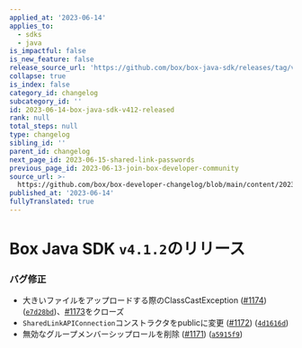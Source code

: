 ```yaml
---
applied_at: '2023-06-14'
applies_to:
  - sdks
  - java
is_impactful: false
is_new_feature: false
release_source_url: 'https://github.com/box/box-java-sdk/releases/tag/v4.1.2'
collapse: true
is_index: false
category_id: changelog
subcategory_id: ''
id: 2023-06-14-box-java-sdk-v412-released
rank: null
total_steps: null
type: changelog
sibling_id: ''
parent_id: changelog
next_page_id: 2023-06-15-shared-link-passwords
previous_page_id: 2023-06-13-join-box-developer-community
source_url: >-
  https://github.com/box/box-developer-changelog/blob/main/content/2023/06-14-box-java-sdk-v412-released.md
published_at: '2023-06-14'
fullyTranslated: true
---
```

# Box Java SDK `v4.1.2`のリリース

### バグ修正

* 大きいファイルをアップロードする際のClassCastException ([#1174][1]) ([`e7d28bd`][2])、[#1173][3]をクローズ
* `SharedLinkAPIConnection`コンストラクタをpublicに変更 ([#1172][4]) ([`4d1616d`][5])
* 無効なグループメンバーシップロールを削除 ([#1171][6]) ([`a5915f9`][7])

[1]: https://github.com/box/box-java-sdk/issues/1174

[2]: https://github.com/box/box-java-sdk/commit/e7d28bddb706c8b4fd1328f0eebc50db19a8c656

[3]: https://github.com/box/box-java-sdk/issues/1173

[4]: https://github.com/box/box-java-sdk/issues/1172

[5]: https://github.com/box/box-java-sdk/commit/4d1616ddd2c39d1cb0d03af998d2c47efe607853

[6]: https://github.com/box/box-java-sdk/issues/1171

[7]: https://github.com/box/box-java-sdk/commit/a5915f94114a8269287831280a57949ed203e4e8
